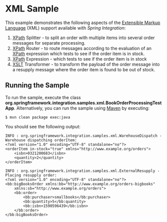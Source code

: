 XML Sample
==========

This example demonstrates the following aspects of the [Extensible Markup Language][] (XML) support available with *Spring Integration*:

1. [XPath][] Splitter - to split an order with multiple items into several order messages for separate processing.
2. [XPath][] Router - to route messages according to the evaluation of an [XPath][] expression which tests to see if the order item is in stock.
3. [XPath][] Expression - which tests to see if the order item is in stock
3. [XSLT][] Transformer - to transform the payload of the order message into a resupply message where the order item is found to be out of stock.

## Running the Sample

To run the sample, execute the class **org.springframework.integration.samples.xml.BookOrderProcessingTestApp**. Alternatively, you can run the sample using [Maven][] by executing:

    $ mvn clean package exec:java

You should see the following output:

	INFO : org.springframework.integration.samples.xml.WarehouseDispatch - Warehouse dispatching orderItem: 
	<?xml version="1.0" encoding="UTF-8" standalone="no"?>
	<orderItem in-stock="true" xmlns="http://www.example.org/orders">
		<isbn>0321200683</isbn>
		<quantity>2</quantity>
	</orderItem>

	INFO : org.springframework.integration.samples.xml.ExternalResupply - Placing resupply order: 
	<?xml version="1.0" encoding="UTF-8" standalone="no"?>
	<bb:bigBooksOrder xmlns:bb="http://www.example.org/orders-bigbooks"
		xmlns:sb="http://www.example.org/orders">
		<bb:order>
			<bb:purchaser>smallbooks</bb:purchaser>
			<bb:quantity>5</bb:quantity>
			<bb:isbn>1590596439</bb:isbn>
		</bb:order>
	</bb:bigBooksOrder>
	
[Extensible Markup Language]: http://en.wikipedia.org/wiki/XML
[Maven]: http://maven.apache.org/
[XPath]: http://en.wikipedia.org/wiki/XPath
[XSLT]: http://en.wikipedia.org/wiki/XSLT
